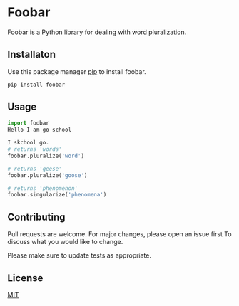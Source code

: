 # Foobar

Foobar is a Python library for dealing with word pluralization.

## Installaton

Use this package manager [pip](https://pip.pypa.io/en/stable/) to install foobar.

```bash
pip install foobar
```

## Usage

```python
import foobar
Hello I am go school

I skchool go.
# returns 'words'
foobar.pluralize('word')

# returns 'geese'
foobar.pluralize('goose')

# returns 'phenomenon'
foobar.singularize('phenomena')
```

## Contributing

Pull requests are welcome. For major changes, please open an issue first
To discuss what you would like to change.

Please make sure to update tests as appropriate.

## License

[MIT](https://choosealicense.com/licenses/mit/)